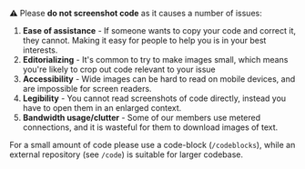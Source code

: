 :warning: Please **do not screenshot code** as it causes a number of issues:

1) **Ease of assistance** - If someone wants to copy your code and correct it, they cannot. Making it easy for people to help you is in your best interests.
2) **Editorializing** - It's common to try to make images small, which means you're likely to crop out code relevant to your issue
3) **Accessibility** - Wide images can be hard to read on mobile devices, and are impossible for screen readers.
4) **Legibility** - You cannot read screenshots of code directly, instead you have to open them in an enlarged context.
5) **Bandwidth usage/clutter** - Some of our members use metered connections, and it is wasteful for them to download images of text.

For a small amount of code please use a code-block (`/codeblocks`), while an external repository (see `/code`) is suitable for larger codebase.
